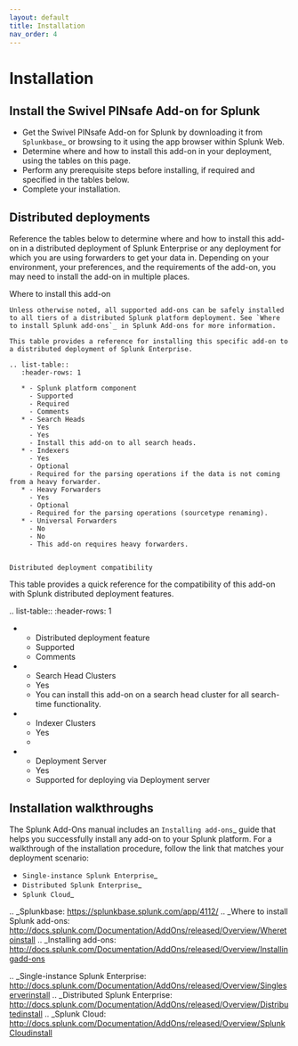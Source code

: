 ```yaml
---
layout: default
title: Installation
nav_order: 4
---
```

# Installation

## Install the Swivel PINsafe Add-on for Splunk

- Get the Swivel PINsafe Add-on for Splunk by downloading it from `Splunkbase`_ or browsing to it using the app browser within Splunk Web.
- Determine where and how to install this add-on in your deployment, using the tables on this page.
- Perform any prerequisite steps before installing, if required and specified in the tables below.
- Complete your installation.


Distributed deployments
-----------------------
Reference the tables below to determine where and how to install this add-on in a distributed deployment of Splunk Enterprise or any deployment for which you are using forwarders to get your data in. Depending on your environment, your preferences, and the requirements of the add-on, you may need to install the add-on in multiple places.

Where to install this add-on
~~~~~~~~~~~~~~~~~~~~~~~~~~~~
Unless otherwise noted, all supported add-ons can be safely installed to all tiers of a distributed Splunk platform deployment. See `Where to install Splunk add-ons`_ in Splunk Add-ons for more information.

This table provides a reference for installing this specific add-on to a distributed deployment of Splunk Enterprise.

.. list-table::
   :header-rows: 1

   * - Splunk platform component
     - Supported
     - Required
     - Comments
   * - Search Heads
     - Yes
     - Yes
     - Install this add-on to all search heads.
   * - Indexers
     - Yes
     - Optional
     - Required for the parsing operations if the data is not coming from a heavy forwarder.
   * - Heavy Forwarders
     - Yes
     - Optional
     - Required for the parsing operations (sourcetype renaming).
   * - Universal Forwarders
     - No
     - No
     - This add-on requires heavy forwarders.


Distributed deployment compatibility
~~~~~~~~~~~~~~~~~~~~~~~~~~~~~~~~~~~~
This table provides a quick reference for the compatibility of this add-on with Splunk distributed deployment features.

.. list-table::
   :header-rows: 1

   * - Distributed deployment feature
     - Supported
     - Comments
   * - Search Head Clusters
     - Yes
     - You can install this add-on on a search head cluster for all search-time functionality.
   * - Indexer Clusters
     - Yes
     -
   * - Deployment Server
     - Yes
     - Supported for deploying via Deployment server


Installation walkthroughs
-------------------------
The Splunk Add-Ons manual includes an `Installing add-ons`_ guide that helps you successfully install any add-on to your Splunk platform.
For a walkthrough of the installation procedure, follow the link that matches your deployment scenario:

- `Single-instance Splunk Enterprise`_
- `Distributed Splunk Enterprise`_
- `Splunk Cloud`_




.. _Splunkbase: https://splunkbase.splunk.com/app/4112/
.. _Where to install Splunk add-ons: http://docs.splunk.com/Documentation/AddOns/released/Overview/Wheretoinstall
.. _Installing add-ons: http://docs.splunk.com/Documentation/AddOns/released/Overview/Installingadd-ons

.. _Single-instance Splunk Enterprise: http://docs.splunk.com/Documentation/AddOns/released/Overview/Singleserverinstall
.. _Distributed Splunk Enterprise: http://docs.splunk.com/Documentation/AddOns/released/Overview/Distributedinstall
.. _Splunk Cloud: http://docs.splunk.com/Documentation/AddOns/released/Overview/SplunkCloudinstall
